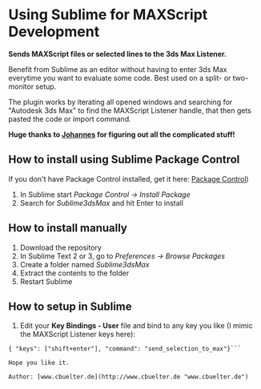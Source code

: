 Using Sublime for MAXScript Development
===================================

**Sends MAXScript files or selected lines to the 3ds Max Listener.**

Benefit from Sublime as an editor without having to enter 3ds Max everytime
you want to evaluate some code. Best used on a split- or two-monitor setup. 

The plugin works by iterating all opened windows and searching for "Autodesk 3ds Max" to find
the MAXScript Listener handle, that then gets pasted the code or import command.

**Huge thanks to [Johannes](http://alfastuff.wordpress.com "Johannes") for figuring out all the
complicated stuff!**


How to install using Sublime Package Control
-----------------------------------
If you don't have Package Control installed, get it here: [Package Control](https://sublime.wbond.net/installation#st2 "https://sublime.wbond.net/installation#st2"))

1. In Sublime start *Package Control -> Install Package*
2. Search for *Sublime3dsMax* and hit Enter to install

How to install manually
----------------------------------
1. Download the repository
2. In Sublime Text 2 or 3, go to *Preferences -> Browse Packages*
3. Create a folder named *Sublime3dsMax*
4. Extract the contents to the folder
5. Restart Sublime

How to setup in Sublime
----------------------------------
1. Edit your **Key Bindings - User** file and bind to any key you like (I mimic the MAXScript Listener keys here):

```{ "keys": ["ctrl+e"], "command": "send_file_to_max" },\n
{ "keys": ["shift+enter"], "command": "send_selection_to_max"}```

Hope you like it.

Author: [www.cbuelter.de](http://www.cbuelter.de "www.cbuelter.de")